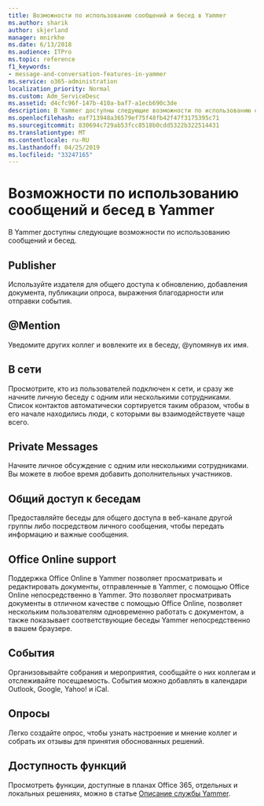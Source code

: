 ```yaml
---
title: Возможности по использованию сообщений и бесед в Yammer
ms.author: sharik
author: skjerland
manager: mnirkhe
ms.date: 6/13/2018
ms.audience: ITPro
ms.topic: reference
f1_keywords:
- message-and-conversation-features-in-yammer
ms.service: o365-administration
localization_priority: Normal
ms.custom: Adm_ServiceDesc
ms.assetid: d4cfc96f-147b-410a-baf7-a1ecb690c3de
description: В Yammer доступны следующие возможности по использованию сообщений и бесед.
ms.openlocfilehash: eaf713948a36579ef75f48fb42f47f3175395c71
ms.sourcegitcommit: 830694c729ab53fcc8518b0cdd5322b322514431
ms.translationtype: MT
ms.contentlocale: ru-RU
ms.lasthandoff: 04/25/2019
ms.locfileid: "33247165"
---
```

# <a name="message-and-conversation-features-in-yammer"></a>Возможности по использованию сообщений и бесед в Yammer

В Yammer доступны следующие возможности по использованию сообщений и бесед.
  
## <a name="publisher"></a>Publisher
<a name="bkmk_Publisher"> </a>

Используйте издателя для общего доступа к обновлению, добавления документа, публикации опроса, выражения благодарности или отправки события.
  
## <a name="mention"></a>@Mention
<a name="bkmk_AtMention"> </a>

Уведомите других коллег и вовлеките их в беседу, @упомянув их имя.
  
## <a name="online-now"></a>В сети
<a name="bkmk_OnlineNow"> </a>

Просмотрите, кто из пользователей подключен к сети, и сразу же начните личную беседу с одним или несколькими сотрудниками. Список контактов автоматически сортируется таким образом, чтобы в его начале находились люди, с которыми вы взаимодействуете чаще всего.
  
## <a name="private-messages"></a>Private Messages
<a name="bkmk_PrivateMessages"> </a>

Начните личное обсуждение с одним или несколькими сотрудниками. Вы можете в любое время добавить дополнительных участников.
  
## <a name="share-conversations"></a>Общий доступ к беседам
<a name="bkmk_ShareConversations"> </a>

Предоставляйте беседы для общего доступа в веб-канале другой группы либо посредством личного сообщения, чтобы передать информацию и важные сообщения.
  
## <a name="office-online-support"></a>Office Online support
<a name="bkmk_ShareConversations"> </a>

Поддержка Office Online в Yammer позволяет просматривать и редактировать документы, отправленные в Yammer, с помощью Office Online непосредственно в Yammer. Это позволяет просматривать документы в отличном качестве с помощью Office Online, позволяет нескольким пользователям одновременно работать с документом, а также показывает соответствующие беседы Yammer непосредственно в вашем браузере.
  
## <a name="events"></a>События
<a name="bkmk_Events"> </a>

Организовывайте собрания и мероприятия, сообщайте о них коллегам и отслеживайте посещаемость. События можно добавлять в календари Outlook, Google, Yahoo! и iCal.
  
## <a name="polls"></a>Опросы
<a name="bkmk_Polls"> </a>

Легко создайте опрос, чтобы узнать настроение и мнение коллег и собрать их отзывы для принятия обоснованных решений.
  
## <a name="feature-availability"></a>Доступность функций
<a name="bkmk_Polls"> </a>

Просмотреть функции, доступные в планах Office 365, отдельных и локальных решениях, можно в статье [Описание службы Yammer](yammer-service-description.md).
  

